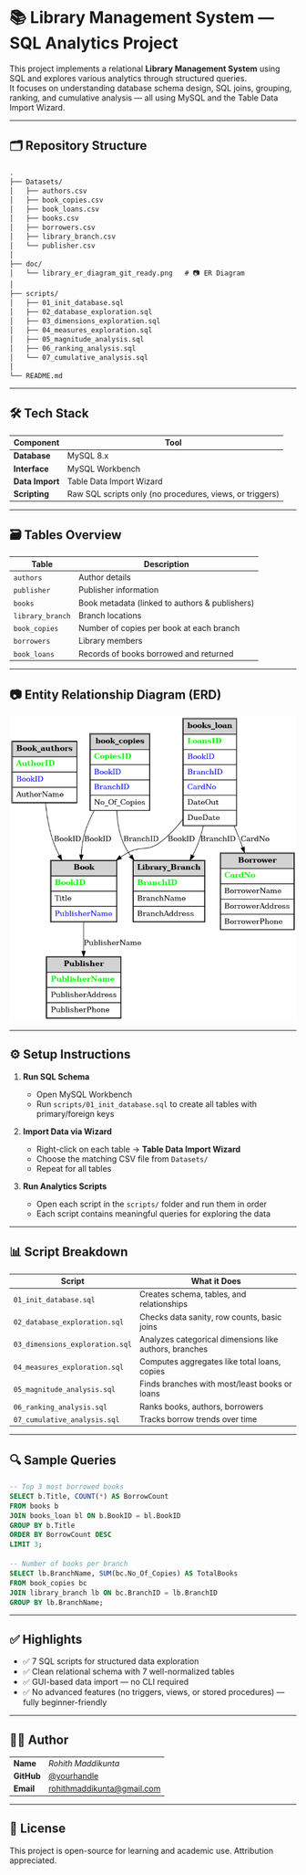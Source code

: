 
# 📚 Library Management System — SQL Analytics Project

This project implements a relational **Library Management System** using SQL and explores various analytics through structured queries.  
It focuses on understanding database schema design, SQL joins, grouping, ranking, and cumulative analysis — all using MySQL and the Table Data Import Wizard.

---

## 🗂️ Repository Structure

```
.
├── Datasets/
│   ├── authors.csv
│   ├── book_copies.csv
│   ├── book_loans.csv
│   ├── books.csv
│   ├── borrowers.csv
│   ├── library_branch.csv
│   └── publisher.csv
│
├── doc/
│   └── library_er_diagram_git_ready.png   # 📷 ER Diagram
│
├── scripts/
│   ├── 01_init_database.sql
│   ├── 02_database_exploration.sql
│   ├── 03_dimensions_exploration.sql
│   ├── 04_measures_exploration.sql
│   ├── 05_magnitude_analysis.sql
│   ├── 06_ranking_analysis.sql
│   └── 07_cumulative_analysis.sql
│
└── README.md
```

---

## 🛠️ Tech Stack

| Component        | Tool |
|------------------|------|
| **Database**     | MySQL 8.x |
| **Interface**    | MySQL Workbench |
| **Data Import**  | Table Data Import Wizard |
| **Scripting**    | Raw SQL scripts only (no procedures, views, or triggers) |

---

## 🗃️ Tables Overview

| Table            | Description |
|------------------|-------------|
| `authors`        | Author details |
| `publisher`      | Publisher information |
| `books`          | Book metadata (linked to authors & publishers) |
| `library_branch` | Branch locations |
| `book_copies`    | Number of copies per book at each branch |
| `borrowers`      | Library members |
| `book_loans`     | Records of books borrowed and returned |

---

## 📷 Entity Relationship Diagram (ERD)

<img src="doc/ER_Diagram.png" alt="Library ER Diagram" width="800"/>

---

## ⚙️ Setup Instructions

1. **Run SQL Schema**
   - Open MySQL Workbench
   - Run `scripts/01_init_database.sql` to create all tables with primary/foreign keys

2. **Import Data via Wizard**
   - Right-click on each table → **Table Data Import Wizard**
   - Choose the matching CSV file from `Datasets/`
   - Repeat for all tables

3. **Run Analytics Scripts**
   - Open each script in the `scripts/` folder and run them in order
   - Each script contains meaningful queries for exploring the data

---

## 📊 Script Breakdown

| Script                          | What it Does |
|---------------------------------|---------------|
| `01_init_database.sql`         | Creates schema, tables, and relationships |
| `02_database_exploration.sql`  | Checks data sanity, row counts, basic joins |
| `03_dimensions_exploration.sql`| Analyzes categorical dimensions like authors, branches |
| `04_measures_exploration.sql`  | Computes aggregates like total loans, copies |
| `05_magnitude_analysis.sql`    | Finds branches with most/least books or loans |
| `06_ranking_analysis.sql`      | Ranks books, authors, borrowers |
| `07_cumulative_analysis.sql`   | Tracks borrow trends over time |

---

## 🔍 Sample Queries

```sql
-- Top 3 most borrowed books
SELECT b.Title, COUNT(*) AS BorrowCount
FROM books b
JOIN books_loan bl ON b.BookID = bl.BookID
GROUP BY b.Title
ORDER BY BorrowCount DESC
LIMIT 3;

-- Number of books per branch
SELECT lb.BranchName, SUM(bc.No_Of_Copies) AS TotalBooks
FROM book_copies bc
JOIN library_branch lb ON bc.BranchID = lb.BranchID
GROUP BY lb.BranchName;
```

---

## ✅ Highlights

- ✅ 7 SQL scripts for structured data exploration
- ✅ Clean relational schema with 7 well-normalized tables
- ✅ GUI-based data import — no CLI required
- ✅ No advanced features (no triggers, views, or stored procedures) — fully beginner-friendly

---

## 👨‍💻 Author

| | |
|---|---|
| **Name** | _Rohith Maddikunta_ |
| **GitHub** | [@yourhandle](https://github.com/Rohithhh16) |
| **Email** | rohithmaddikunta@gmail.com |

---

## 📄 License

This project is open-source for learning and academic use. Attribution appreciated.
